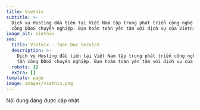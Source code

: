 ```yaml
---
title: Vietnix
subtitle: >-
  Dịch vụ Hosting đầu tiên tại Việt Nam tập trung phát triển công nghệ chống tấn
  công DDoS chuyên nghiệp. Bạn hoàn toàn yên tâm với dịch vụ của Vietnix.
image_alt: Vietnix
seo:
  title: Vietnix - Tuan Duc Service
  description: >-
    Dịch vụ Hosting đầu tiên tại Việt Nam tập trung phát triển công nghệ chống
    tấn công DDoS chuyên nghiệp. Bạn hoàn toàn yên tâm với dịch vụ của Vietnix.
  robots: []
  extra: []
template: page
image: images/vietnix.png
---
```

Nội dung đang được cập nhật.
